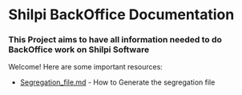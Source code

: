# Shilpi BackOffice Documentation

### This Project aims to have all information needed to do BackOffice work on Shilpi Software
Welcome! Here are some important resources:

- [Segregation_file.md](./Segregation_file.md) - How to Generate the segregation file
